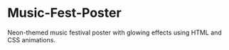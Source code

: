 # Music-Fest-Poster
Neon-themed music festival poster with glowing effects using HTML and CSS animations.
